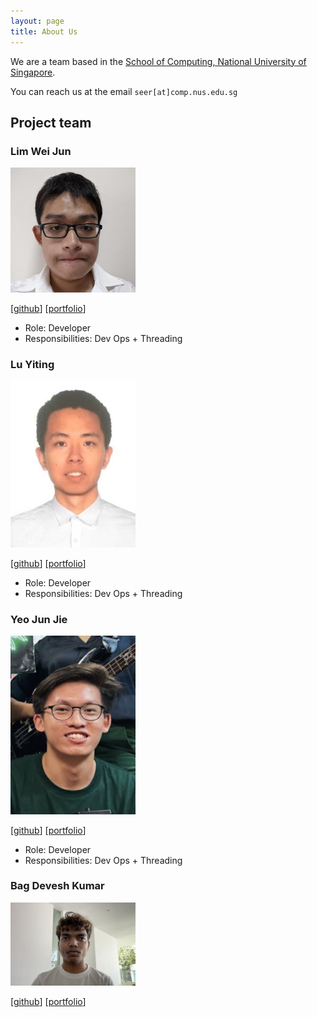 ```yaml
---
layout: page
title: About Us
---
```


We are a team based in the [School of Computing, National University of Singapore](http://www.comp.nus.edu.sg).

You can reach us at the email `seer[at]comp.nus.edu.sg`

## Project team

### Lim Wei Jun

<img src="images/limweijun.png" width="200px">

[[github](http://github.com/limweijun)]
[[portfolio](team/limweijun.md)]

- Role: Developer
- Responsibilities: Dev Ops + Threading

### Lu Yiting

<img src="images/luyiting0913.png" width="200px">

[[github](https://github.com/LuYiting0913)]
[[portfolio](team/luyiting.md)]

- Role: Developer
- Responsibilities: Dev Ops + Threading

### Yeo Jun Jie

<img src="images/yeojunjie.png" width="200px">

[[github](http://github.com/yeojunjie)]
[[portfolio](team/yeojunjie.md)]

- Role: Developer
- Responsibilities: Dev Ops + Threading

### Bag Devesh Kumar

<img src="images/tensaida.png" width="200px">

[[github](https://github.com/tensaida)]
[[portfolio](team/tensaida.md)]
